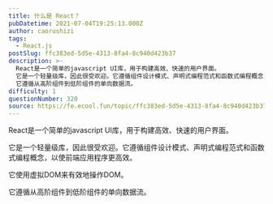 ```yaml
---
title: 什么是 React？
pubDatetime: 2021-07-04T19:25:13.000Z
author: caorushizi
tags:
  - React.js
postSlug: ffc383ed-5d5e-4313-8fa4-8c940d423b37
description: >-
  React是一个简单的javascript UI库，用于构建高效、快速的用户界面。
  它是一个轻量级库，因此很受欢迎。它遵循组件设计模式、声明式编程范式和函数式编程概念，以使前端应用程序更高效。 它使用虚拟DOM来有效地操作DOM。
  它遵循从高阶组件到低阶组件的单向数据流。
difficulty: 1
questionNumber: 320
source: https://fe.ecool.fun/topic/ffc383ed-5d5e-4313-8fa4-8c940d423b37
---
```


React是一个简单的javascript UI库，用于构建高效、快速的用户界面。

它是一个轻量级库，因此很受欢迎。它遵循组件设计模式、声明式编程范式和函数式编程概念，以使前端应用程序更高效。

它使用虚拟DOM来有效地操作DOM。

它遵循从高阶组件到低阶组件的单向数据流。
